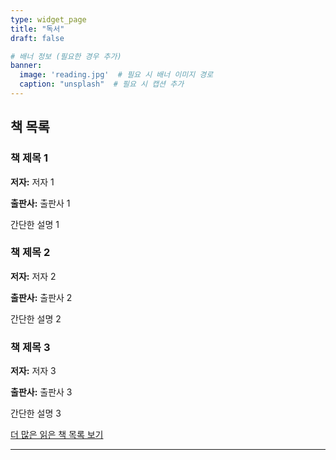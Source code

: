 ```yaml
---
type: widget_page
title: "독서"
draft: false

# 배너 정보 (필요한 경우 추가)
banner:
  image: 'reading.jpg'  # 필요 시 배너 이미지 경로
  caption: "unsplash"  # 필요 시 캡션 추가
---
```


## 책 목록

<div class="book-list">
  <div class="book-card">
    <h3>책 제목 1</h3>
    <p><strong>저자:</strong> 저자 1</p>
    <p><strong>출판사:</strong> 출판사 1</p>
    <p>간단한 설명 1</p>
  </div>
  
  <div class="book-card">
    <h3>책 제목 2</h3>
    <p><strong>저자:</strong> 저자 2</p>
    <p><strong>출판사:</strong> 출판사 2</p>
    <p>간단한 설명 2</p>
  </div>
  
  <div class="book-card">
    <h3>책 제목 3</h3>
    <p><strong>저자:</strong> 저자 3</p>
    <p><strong>출판사:</strong> 출판사 3</p>
    <p>간단한 설명 3</p>
  </div>
</div>

[더 많은 읽은 책 목록 보기](https://bead-hornet-56a.notion.site/My-book-List-a4f24f3ec3794b76827d5f0b02cc4427?pvs=4) <!-- 링크 추가 -->

---

